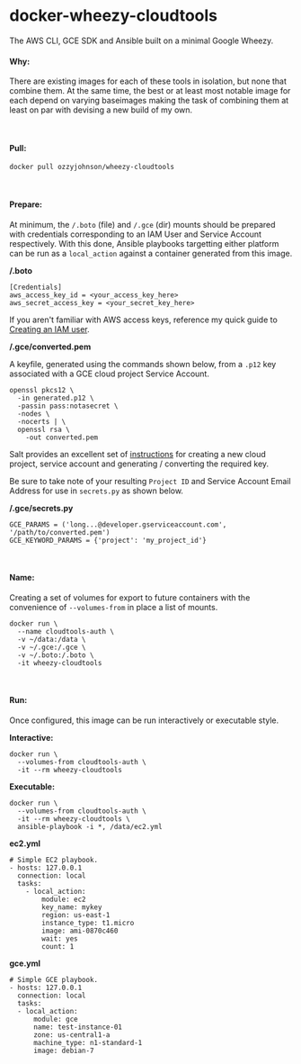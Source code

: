 docker-wheezy-cloudtools
========================

The AWS CLI, GCE SDK and Ansible built on a minimal Google Wheezy.

#### Why:

There are existing images for each of these tools in isolation, but none that combine them. At the same time, the best or at least most notable image for each depend on varying baseimages making the task of combining them at least on par with devising a new build of my own.

<br>

#### Pull:

```docker pull ozzyjohnson/wheezy-cloudtools```

<br>

#### Prepare:

At minimum, the ```/.boto``` (file) and ```/.gce``` (dir) mounts should be prepared with credentials corresponding to an IAM User and Service Account respectively. With this done, Ansible playbooks targetting either platform can be run as a ```local_action``` against a container generated from this image.

**/.boto**

	[Credentials]
	aws_access_key_id = <your_access_key_here>
	aws_secret_access_key = <your_secret_key_here>

If you aren't familiar with AWS access keys, reference my quick guide to [Creating an IAM user](http://ozzyjohnson.github.io/aws10/#Creating-an-IAM-User).

**/.gce/converted.pem**

A keyfile, generated using the commands shown below, from a ```.p12``` key associated with a GCE cloud project Service Account. 

	openssl pkcs12 \
	  -in generated.p12 \
	  -passin pass:notasecret \
	  -nodes \
	  -nocerts | \
	  openssl rsa \
	    -out converted.pem

Salt provides an excellent set of [instructions](http://docs.saltstack.com/en/latest/topics/cloud/gce.html#google-compute-engine-setup) for creating a new cloud project, service account and generating / converting the required key. 

Be sure to take note of your resulting ```Project ID``` and Service Account Email Address for use in ```secrets.py``` as shown below.

**/.gce/secrets.py**

	GCE_PARAMS = ('long...@developer.gserviceaccount.com', '/path/to/converted.pem')
	GCE_KEYWORD_PARAMS = {'project': 'my_project_id'}

<br>

#### Name:

Creating a set of volumes for export to future containers with the convenience of ```--volumes-from``` in place a list of mounts. 

	docker run \
	  --name cloudtools-auth \
	  -v ~/data:/data \
	  -v ~/.gce:/.gce \
	  -v ~/.boto:/.boto \
	  -it wheezy-cloudtools

<br>

#### Run:

Once configured, this image can be run interactively or executable style.

**Interactive:**

 	docker run \
	  --volumes-from cloudtools-auth \
	  -it --rm wheezy-cloudtools 

**Executable:**

	docker run \
	  --volumes-from cloudtools-auth \
	  -it --rm wheezy-cloudtools \
	  ansible-playbook -i *, /data/ec2.yml

**ec2.yml**

	# Simple EC2 playbook.
	- hosts: 127.0.0.1
	  connection: local
	  tasks:
	    - local_action:
	        module: ec2
	        key_name: mykey
	        region: us-east-1
	        instance_type: t1.micro
	        image: ami-0870c460
	        wait: yes
	        count: 1

**gce.yml**

	# Simple GCE playbook.
	- hosts: 127.0.0.1
	  connection: local
	  tasks:
	  - local_action:
	      module: gce
	      name: test-instance-01
	      zone: us-central1-a
	      machine_type: n1-standard-1
	      image: debian-7
